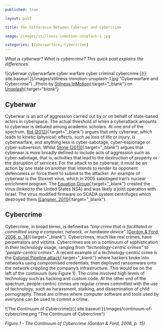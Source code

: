 ```yaml
---
published: true

layout: post

title: The Difference Between Cyberwar and Cybercrime

image: /images/stillness-inmotion-unsplash-1.jpg

categories: [Cyberwarfare, Cybercrime]
---
```


_What is cyberwar? What is cybercrime? This quick post explains the differences._

![cyberwar cyberwarfare cyber warfare cyber criminal cybercrime ]({{ site.baseurl }}/images/stillness-inmotion-unsplash-1.jpg "Cyberwarfare and Cybercrime") 
_Photo by [Stilness InMotion](https://unsplash.com/@stillnes_in_motion){:target="_blank"} on [Unsplash](https://unsplash.com/s/photos/cybercrime){:target="_blank"}_   

## Cyberwar
Cyberwar is an act of aggression carried out by or on behalf of state-based actors in cyberspace.  The actual threshold of when a cyberattack amounts to cyberwar is debated among academic scholars.  At one end of the spectrum, [Rid (2012)](https://files.catbox.moe/ii93cc.pdf){:target="_blank"} argues that only cyberwar, which leads to kinetic (physical) effects, such as loss of life or injury, is cyberwarfare, and anything less is cyber-sabotage, cyber-espionage or cyber-subversion. Whilst [Stone (2013)](https://files.catbox.moe/30q3ju.pdf){:target="_blank"} argues that cyberwar is more broadly defined to include acts of aggression such as cyber-sabotage, that is, activities that lead to the destruction of property or the disruption of services. For the attack to be cyberwar, it must be an action by one state on another that intends to render its opponent defenceless or force them to submit to the attacker.  An example of cyberwar is the Stuxnet virus, which in 2005 sabotaged Iran’s nuclear enrichment program. The [Equation Group](https://en.wikipedia.org/wiki/Equation_Group){:target="_blank"} created the virus (linked to the United States NSA) and was likely a joint operation with Israel. The virus modified firmware on SCADA system centrifuges which destroyed them [(Langner, 2011)](https://doi.org/10.1109/msp.2011.67){:target="_blank"}. 

## Cybercrime

Cybercrime, in broad terms, is defined as _“any crime that is facilitated or committed using a computer, network, or hardware device”_ [(Gordon & Ford, 2006, p. 14)](http://citeseerx.ist.psu.edu/viewdoc/download?doi=10.1.1.302.2178&rep=rep1&type=pdf){:target="_blank"}. Cybercrimes, much like real crimes, have perpetrators and victims. Cybercrimes are on a continuum of sophistication in their technology usage, ranging from _“technology-centric crimes”_ to _“people-centric crimes”_. A recent example of a technology-centric crime is the [Colonial Pipeline attack](https://en.wikipedia.org/wiki/Colonial_Pipeline_ransomware_attack){:target="_blank"} where hackers broke into networks using compromised credentials, then deployed ransomware onto the network crippling the company’s infrastructure. This would be on the left of the continuum (see Figure 1). The crime involved high levels of technology such as hacking and custom code. At the other end of the spectrum, people-centric crimes are regular crimes committed with the use of technology, such as harassment, stalking, and dissemination of child pornography. These are crimes where computer software and tools used by everyone can be used to commit a crime.

![The Continuum of Cybercrime]({{ site.baseurl }}/images/continuum-of-cybercrime.png "The Continuum of Cybercrime")

_Figure 1 - The Continuum of Cybercrime (Gordon & Ford, 2006, p. 15)_
